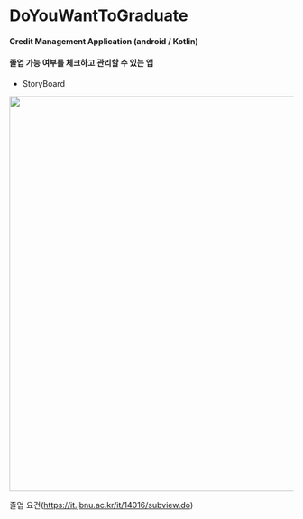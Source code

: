 # DoYouWantToGraduate
#### Credit Management Application (android / Kotlin)
#### 졸업 가능 여부를 체크하고 관리할 수 있는 앱

- StoryBoard
<div><img width="700" src="https://user-images.githubusercontent.com/45174177/90096702-f97bc280-dd6e-11ea-8174-5b8e5dc00dd9.png"></div>

졸업 요건(https://it.jbnu.ac.kr/it/14016/subview.do)
